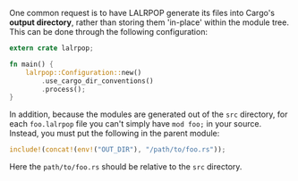 One common request is to have LALRPOP generate its files into Cargo's
**output directory**, rather than storing them 'in-place' within the
module tree. This can be done through the following configuration:

```rust
extern crate lalrpop;

fn main() {
    lalrpop::Configuration::new()
        .use_cargo_dir_conventions()
        .process();
}
```

In addition, because the modules are generated out of the `src`
directory, for each `foo.lalrpop` file you can't simply have `mod
foo;` in your source.  Instead, you must put the following in the
parent module:

```rust
include!(concat!(env!("OUT_DIR"), "/path/to/foo.rs"));
```

Here the `path/to/foo.rs` should be relative to the `src` directory.
